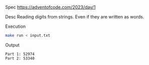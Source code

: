 Spec https://adventofcode.com/2023/day/1

Desc Reading digits from strings. Even if they are written as words.

Execution

```bash
make run < input.txt
```

Output

```
Part 1: 52974
Part 2: 53340
```


